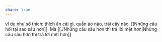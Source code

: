 ```yaml
---
share: true
---
```

ví dụ như sở thích: thích ăn cái gì, quần áo nào, trái cây nào. [[Những câu hỏi tại sao sâu hơn]]. Mà [[./Những câu sâu hơn thì trả lời mệt hơn|Những câu sâu hơn thì trả lời mệt hơn]]